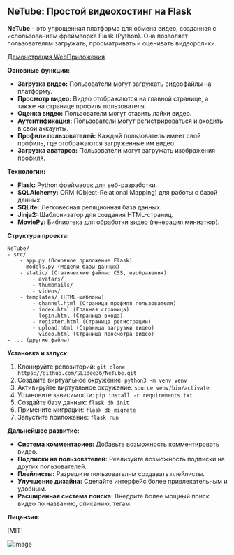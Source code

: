 ## NeTube: Простой видеохостинг на Flask

**NeTube** - это упрощенная платформа для обмена видео, созданная с использованием фреймворка Flask (Python). Она позволяет пользователям загружать, просматривать и оценивать видеоролики.

[Демонстрация WebПриложения](https://www.youtube.com/playlist?list=PLcoXBVsrfn2R5gXnWqDEzejpQUuILAbuW)

**Основные функции:**

- **Загрузка видео:** Пользователи могут загружать видеофайлы на платформу.
- **Просмотр видео:** Видео отображаются на главной странице, а также на странице профиля пользователя.
- **Оценка видео:** Пользователи могут ставить лайки видео.
- **Аутентификация:** Пользователи могут регистрироваться и входить в свои аккаунты.
- **Профили пользователей:** Каждый пользователь имеет свой профиль, где отображаются загруженные им видео.
- **Загрузка аватаров:** Пользователи могут загружать изображения профиля.

**Технологии:**

- **Flask:** Python фреймворк для веб-разработки.
- **SQLAlchemy:** ORM (Object-Relational Mapping) для работы с базой данных.
- **SQLite:** Легковесная реляционная база данных.
- **Jinja2:** Шаблонизатор для создания HTML-страниц.
- **MoviePy:** Библиотека для обработки видео (генерация миниатюр).

**Структура проекта:**

```
NeTube/
- src/
    - app.py (Основное приложение Flask)
    - models.py (Модели базы данных)
    - static/ (Статические файлы: CSS, изображения)
        - avatars/
        - thumbnails/
        - videos/
    - templates/ (HTML-шаблоны)
        - channel.html (Страница профиля пользователя)
        - index.html (Главная страница)
        - login.html (Страница входа)
        - register.html (Страница регистрации)
        - upload.html (Страница загрузки видео)
        - video.html (Страница просмотра видео)
- ... (другие файлы)
```

**Установка и запуск:**

1. Клонируйте репозиторий: `git clone https://github.com/SL1dee36/NeTube.git`
2. Создайте виртуальное окружение: `python3 -m venv venv`
3. Активируйте виртуальное окружение: `source venv/bin/activate`
4. Установите зависимости: `pip install -r requirements.txt`
5. Создайте базу данных: `flask db init`
6. Примените миграции: `flask db migrate`
7. Запустите приложение: `flask run`

**Дальнейшее развитие:**

- **Система комментариев:** Добавьте возможность комментировать видео.
- **Подписки на пользователей:** Реализуйте возможность подписки на других пользователей.
- **Плейлисты:** Разрешите пользователям создавать плейлисты.
- **Улучшение дизайна:** Сделайте интерфейс более привлекательным и удобным.
- **Расширенная система поиска:** Внедрите более мощный поиск видео по названию, описанию, тегам.

**Лицензия:**

[MIT]


![image](https://github.com/user-attachments/assets/759bce9e-5f92-4cbf-a52c-9bf50807391d)



